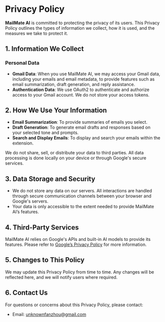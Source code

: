 # Privacy Policy

**MailMate AI** is committed to protecting the privacy of its users. This Privacy Policy outlines the types of information we collect, how it is used, and the measures we take to protect it.

## 1. Information We Collect

### Personal Data
- **Gmail Data**: When you use MailMate AI, we may access your Gmail data, including your emails and email metadata, to provide features such as email summarization, draft generation, and reply assistance.
- **Authentication Data**: We use OAuth2 to authenticate and authorize access to your Gmail account. We do not store your access tokens.

## 2. How We Use Your Information

- **Email Summarization**: To provide summaries of emails you select.
- **Draft Generation**: To generate email drafts and responses based on your selected tone and prompts.
- **Search and Display Emails**: To display and search your emails within the extension.

We do not share, sell, or distribute your data to third parties. All data processing is done locally on your device or through Google's secure services.

## 3. Data Storage and Security

- We do not store any data on our servers. All interactions are handled through secure communication channels between your browser and Google's servers.
- Your data is only accessible to the extent needed to provide MailMate AI’s features.

## 4. Third-Party Services

MailMate AI relies on Google's APIs and built-in AI models to provide its features. Please refer to [Google’s Privacy Policy](https://policies.google.com/privacy) for more information.

## 5. Changes to This Policy

We may update this Privacy Policy from time to time. Any changes will be reflected here, and we will notify users where required.

## 6. Contact Us

For questions or concerns about this Privacy Policy, please contact:
- Email: unknownfanzhou@gmail.com
